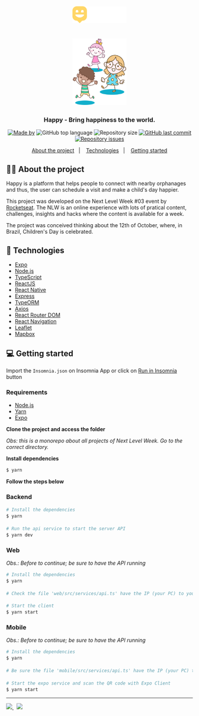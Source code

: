 <h1 align="center">
  <img src="web/src/images/logo.svg" alt="Logo" height="45"><br /><br />
  <img src="web/src/images/landing.svg" alt="Logo Image" height="180">
</h1>

<h3 align="center">
  Happy - Bring happiness to the world.
</h3>

<p align="center">
  <a href="https://www.linkedin.com/in/lucasfdcampos/"><img alt="Made by" src="https://img.shields.io/badge/made%20by-Lucas%20Campos-%2329b6d1"></a>
  <img alt="GitHub top language" src="https://img.shields.io/github/languages/top/lucasfdcampos/rocketseat-next-level-week?color=%2329b6d1">
  <img alt="Repository size" src="https://img.shields.io/github/repo-size/lucasfdcampos/rocketseat-next-level-week?color=%2329b6d1">
  <a href="https://github.com/lucasfdcampos/ecoleta/commits/master"><img alt="GitHub last commit" src="https://img.shields.io/github/last-commit/lucasfdcampos/rocketseat-next-level-week?color=%2329b6d1"></a>
  <a href="https://github.com/lucasfdcampos/ecoleta/issues"><img alt="Repository issues" src="https://img.shields.io/github/issues/lucasfdcampos/rocketseat-next-level-week?color=%2329b6d1"></a>
</p>

<p align="center">
  <a href="#-about-the-project">About the project</a>&nbsp;&nbsp;&nbsp;|&nbsp;&nbsp;&nbsp;
  <a href="#-technologies">Technologies</a>&nbsp;&nbsp;&nbsp;|&nbsp;&nbsp;&nbsp;
  <a href="#-getting-started">Getting started</a>
</p>

<!-- Insomnia Button (to-do: configure link href)
<p id="insomniaButton" align="center">
  <a href="https://insomnia.rest/run/?label=Proffy&uri=https%3A%2F%2Fraw.githubusercontent.com%2Flucasfdcampos%2Frocketseat-next-level-week%2Fmaster%2FNext-Level-Week03%2FInsomnia.json" target="_blank">
    <img src="https://insomnia.rest/images/run.svg" alt="Run in Insomnia">
  </a>
</p>
-->

<!-- Mockup (to-do: search a mockup and upload)
<img alt="Layout" src=".github/mockup.png">
-->

## 🧒🏼 About the project

Happy is a platform that helps people to connect with nearby orphanages and thus, the user can schedule a visit and make a child's day happier.

This project was developed on the Next Level Week #03 event by [Rocketseat](https://rocketseat.com.br/). The NLW is an online experience with lots of pratical content, challenges, insights and hacks where the content is available for a week.

The project was conceived thinking about the 12th of October, where, in Brazil, Children's Day is celebrated.

## 🚀 Technologies

- [Expo](https://expo.io/)
- [Node.js](https://nodejs.org/en/)
- [TypeScript](https://www.typescriptlang.org/)
- [ReactJS](https://reactjs.org/)
- [React Native](https://reactnative.dev/)
- [Express](https://expressjs.com/pt-br/)
- [TypeORM](https://typeorm.io/#/)
- [Axios](https://github.com/axios/axios)
- [React Router DOM](https://reacttraining.com/react-router/)
- [React Navigation](https://reactnavigation.org/)
- [Leaflet](https://leafletjs.com/)
- [Mapbox](https://www.mapbox.com/)

## 💻 Getting started

Import the `Insomnia.json` on Insomnia App or click on [Run in Insomnia](#insomniaButton) button

### Requirements

- [Node.js](https://nodejs.org/en/)
- [Yarn](https://classic.yarnpkg.com/)
- [Expo](https://expo.io/)

**Clone the project and access the folder**

_Obs: this is a monorepo about all projects of Next Level Week. Go to the correct directory._

**Install dependencies**

```bash
$ yarn
```

**Follow the steps below**

### Backend

```bash
# Install the dependencies
$ yarn

# Run the api service to start the server API
$ yarn dev

```

### Web

_Obs.: Before to continue; be sure to have the API running_

```bash
# Install the dependencies
$ yarn

# Check the file 'web/src/services/api.ts' have the IP (your PC) to your API

# Start the client
$ yarn start
```

### Mobile

_Obs.: Before to continue; be sure to have the API running_

```bash
# Install the dependencies
$ yarn

# Be sure the file 'mobile/src/services/api.ts' have the IP (your PC) to your API

# Start the expo service and scan the QR code with Expo Client
$ yarn start
```

---

<a href="https://github.com/lucasfdcampos">
    <img src="https://img.shields.io/badge/-Lucas%20Campos-000000?style=for-the-badge&logo=GitHub&logoColor=#000000" />
</a>
&nbsp
<a href="https://linkedin.com/in/lucasfdcampos">
  <img src="https://img.shields.io/badge/linkedin-0077B5.svg?style=for-the-badge&logo=linkedin&logoColor=white">
</a>
